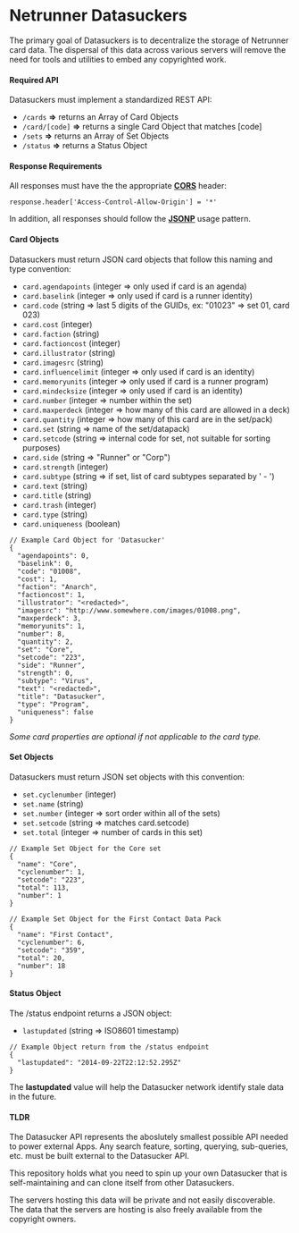 Netrunner Datasuckers
=====================

The primary goal of Datasuckers is to decentralize the storage of Netrunner card data. The dispersal of this data across various servers will remove the need for tools and utilities to embed any copyrighted work.

#### Required API
Datasuckers must implement a standardized REST API:
- `/cards` **=>** returns an Array of Card Objects
- `/card/[code]` **=>** returns a single Card Object that matches [code]
- `/sets` **=>** returns an Array of Set Objects
- `/status` **=>** returns a Status Object

#### Response Requirements
All responses must have the the appropriate **[CORS](http://en.wikipedia.org/wiki/Cross-origin_resource_sharing)** header:
```
response.header['Access-Control-Allow-Origin'] = '*'
```
In addition, all responses should follow the **[JSONP](http://en.wikipedia.org/wiki/JSONP)** usage pattern.

#### Card Objects
Datasuckers must return JSON card objects that follow this naming and type convention:
- `card.agendapoints` (integer => only used if card is an agenda)
- `card.baselink` (integer => only used if card is a runner identity)
- `card.code` (string => last 5 digits of the GUIDs, ex: "01023" => set 01, card 023)
- `card.cost` (integer)
- `card.faction` (string)
- `card.factioncost` (integer)
- `card.illustrator` (string)
- `card.imagesrc` (string)
- `card.influencelimit` (integer => only used if card is an identity)
- `card.memoryunits` (integer => only used if card is a runner program)
- `card.mindecksize` (integer => only used if card is an identity)
- `card.number` (integer => number within the set)
- `card.maxperdeck` (integer => how many of this card are allowed in a deck)
- `card.quantity` (integer => how many of this card are in the set/pack)
- `card.set` (string => name of the set/datapack)
- `card.setcode` (string => internal code for set, not suitable for sorting purposes)
- `card.side` (string => "Runner" or "Corp")
- `card.strength` (integer)
- `card.subtype` (string => if set, list of card subtypes separated by ' - ')
- `card.text` (string)
- `card.title` (string)
- `card.trash` (integer)
- `card.type` (string)
- `card.uniqueness` (boolean)
```
// Example Card Object for 'Datasucker'
{
  "agendapoints": 0,
  "baselink": 0,
  "code": "01008",
  "cost": 1,
  "faction": "Anarch",
  "factioncost": 1,
  "illustrator": "<redacted>",
  "imagesrc": "http://www.somewhere.com/images/01008.png",
  "maxperdeck": 3,
  "memoryunits": 1,
  "number": 8,
  "quantity": 2,
  "set": "Core",
  "setcode": "223",
  "side": "Runner",
  "strength": 0,
  "subtype": "Virus",
  "text": "<redacted>",
  "title": "Datasucker",
  "type": "Program",
  "uniqueness": false
}
```
*Some card properties are optional if not applicable to the card type.*

#### Set Objects
Datasuckers must return JSON set objects with this convention:
- `set.cyclenumber` (integer)
- `set.name` (string)
- `set.number` (integer => sort order within all of the sets)
- `set.setcode` (string => matches card.setcode)
- `set.total` (integer => number of cards in this set)
```
// Example Set Object for the Core set
{
  "name": "Core",
  "cyclenumber": 1,
  "setcode": "223",
  "total": 113,
  "number": 1
}

// Example Set Object for the First Contact Data Pack
{
  "name": "First Contact",
  "cyclenumber": 6,
  "setcode": "359",
  "total": 20,
  "number": 18
}
```

#### Status Object
The /status endpoint returns a JSON object:
- `lastupdated` (string => ISO8601 timestamp)
```
// Example Object return from the /status endpoint
{
  "lastupdated": "2014-09-22T22:12:52.295Z"
}
```
The **lastupdated** value will help the Datasucker network identify stale data in the future.


#### TLDR
The Datasucker API represents the aboslutely smallest possible API needed to power external Apps.
Any search feature, sorting, querying, sub-queries, etc. must be built external to the Datasucker API.

This repository holds what you need to spin up your own Datasucker that is self-maintaining and can clone itself from other Datasuckers.

The servers hosting this data will be private and not easily discoverable. The data that the servers are hosting is also freely available from the copyright owners.
